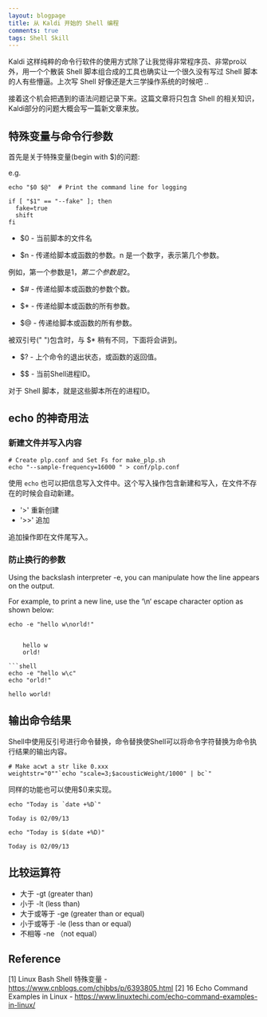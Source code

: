 ```yaml
---
layout: blogpage
title: 从 Kaldi 开始的 Shell 编程
comments: true
tags: Shell Skill
---
```


Kaldi 这样纯粹的命令行软件的使用方式除了让我觉得非常程序员、非常pro以外，用一个个散装 Shell 脚本组合成的工具也确实让一个很久没有写过 
Shell 脚本的人有些懵逼。上次写 Shell 好像还是大三学操作系统的时候吧 .. 

接着这个机会把遇到的语法问题记录下来。这篇文章将只包含 Shell 的相关知识，Kaldi部分的问题大概会写一篇新文章来放。

## 特殊变量与命令行参数

首先是关于特殊变量(begin with $)的问题:

e.g.

```shell
echo "$0 $@"  # Print the command line for logging

if [ "$1" == "--fake" ]; then
  fake=true
  shift
fi
```

- $0 - 当前脚本的文件名

- $n - 传递给脚本或函数的参数。n 是一个数字，表示第几个参数。

例如，第一个参数是$1，第二个参数是$2。

- $# - 传递给脚本或函数的参数个数。

- $* - 传递给脚本或函数的所有参数。

- $@ - 传递给脚本或函数的所有参数。

被双引号(" ")包含时，与 $* 稍有不同，下面将会讲到。

- $? - 上个命令的退出状态，或函数的返回值。

- $$ - 当前Shell进程ID。

对于 Shell 脚本，就是这些脚本所在的进程ID。


## echo 的神奇用法

### 新建文件并写入内容

```shell
# Create plp.conf and Set Fs for make_plp.sh
echo "--sample-frequency=16000 " > conf/plp.conf
```

使用 `echo` 也可以把信息写入文件中。这个写入操作包含新建和写入，在文件不存在的时候会自动新建。

- '>' 重新创建
- '>>' 追加

追加操作即在文件尾写入。

### 防止换行的参数

Using the backslash interpreter -e, you can manipulate how the line appears on the output. 

For example, to print a new line, use the ‘\n‘ escape character option as shown below:

```shell
echo -e "hello w\norld!"


    hello w
    orld!

```shell
echo -e "hello w\c"
echo "orld!"
```

    hello world!

## 输出命令结果

Shell中使用反引号进行命令替换，命令替换使Shell可以将命令字符替换为命令执行结果的输出内容。

```shell
# Make acwt a str like 0.xxx 
weightstr="0""`echo "scale=3;$acousticWeight/1000" | bc`"
```
			
同样的功能也可以使用$()来实现。

```shell
echo "Today is `date +%D`"
```
    Today is 02/09/13

```shell
echo "Today is $(date +%D)"
```
    Today is 02/09/13

## 比较运算符

- 大于 -gt (greater than)
- 小于 -lt (less than)
- 大于或等于 -ge (greater than or equal)
- 小于或等于 -le (less than or equal)
- 不相等 -ne （not equal）


## Reference

[1] Linux Bash Shell 特殊变量 - https://www.cnblogs.com/chjbbs/p/6393805.html
[2] 16 Echo Command Examples in Linux - https://www.linuxtechi.com/echo-command-examples-in-linux/